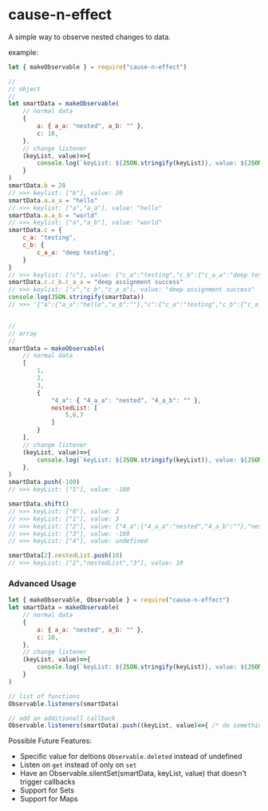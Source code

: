 # cause-n-effect
A simple way to observe nested changes to data.

example:
```javascript
let { makeObservable } = require("cause-n-effect")

// 
// object
// 
let smartData = makeObservable(
    // normal data
    {
        a: { a_a: "nested", a_b: "" },
        c: 10,
    },
    // change listener
    (keyList, value)=>{
        console.log(`keyList: ${JSON.stringify(keyList)}, value: ${JSON.stringify(value)}`)
    }
)
smartData.b = 20
// >>> keylist: ["b"], value: 20
smartData.a.a_a = "hello"
// >>> keylist: ["a","a_a"], value: "hello"
smartData.a.a_b = "world"
// >>> keylist: ["a","a_b"], value: "world"
smartData.c = {
    c_a: "testing",
    c_b: {
        c_a_a: "deep testing",
    }
}
// >>> keylist: ["c"], value: {"c_a":"testing","c_b":{"c_a_a":"deep testing"}}
smartData.c.c_b.c_a_a = "deep assignment success" 
// >>> keylist: ["c","c_b","c_a_a"], value: "deep assignment success"
console.log(JSON.stringify(smartData))
// >>> '{"a":{"a_a":"hello","a_b":""},"c":{"c_a":"testing","c_b":{"c_a_a":"deep assignment success"}},"b":20}'


// 
// array
// 
smartData = makeObservable(
    // normal data
    [
        1,
        2,
        3,
        {
            "4_a": { "4_a_a": "nested", "4_a_b": "" },
            nestedList: [
                5,6,7
            ]
        }
    ],
    // change listener
    (keyList, value)=>{
        console.log(`keyList: ${JSON.stringify(keyList)}, value: ${JSON.stringify(value)}`)
    },
)
smartData.push(-100)
// >>> keyList: ["5"], value: -100

smartData.shift()
// >>> keyList: ["0"], value: 2
// >>> keyList: ["1"], value: 3
// >>> keyList: ["2"], value: {"4_a":{"4_a_a":"nested","4_a_b":""},"nestedList":[5,6,7]}
// >>> keyList: ["3"], value: -100
// >>> keyList: ["4"], value: undefined

smartData[2].nestedList.push(10)
// >>> keyList: ["2","nestedList","3"], value: 10
```


### Advanced Usage
```javascript
let { makeObservable, Observable } = require("cause-n-effect")
let smartData = makeObservable(
    // normal data
    {
        a: { a_a: "nested", a_b: "" },
        c: 10,
    },
    // change listener
    (keyList, value)=>{
        console.log(`keyList: ${JSON.stringify(keyList)}, value: ${JSON.stringify(value)}`)
    }
)

// list of functions
Observable.listeners(smartData)

// add an additionall callback
Observable.listeners(smartData).push((keyList, value)=>{ /* do something */ })
```

Possible Future Features:
- Specific value for deltions `Observable.deleted` instead of undefined
- Listen on `get` instead of only on `set`
- Have an Observable.silentSet(smartData, keyList, value) that doesn't trigger callbacks
- Support for Sets
- Support for Maps
